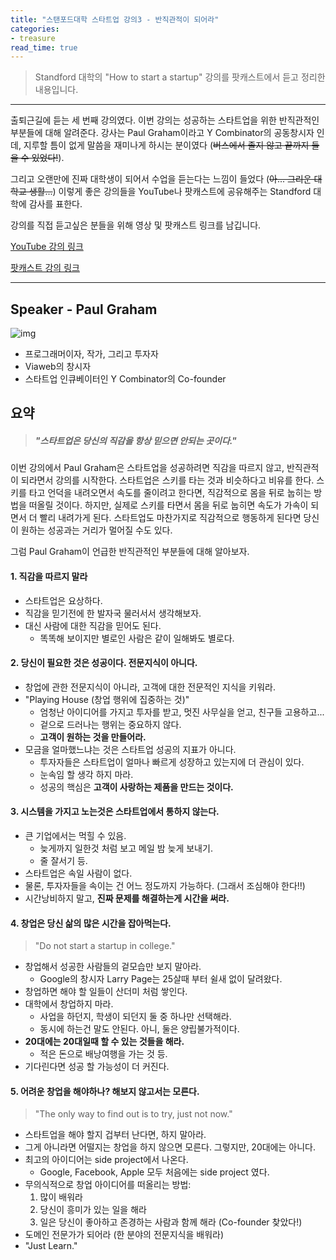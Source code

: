 ```yaml
---
title: "스탠포드대학 스타트업 강의3 - 반직관적이 되어라"
categories: 
- treasure
read_time: true
---
```


> Standford 대학의 "How to start a startup" 강의를 팟캐스트에서 듣고 정리한 내용입니다. 
---

출퇴근길에 듣는 세 번째 강의였다. 
이번 강의는 성공하는 스타트업을 위한 반직관적인 부분들에 대해 알려준다. 
강사는 Paul Graham이라고 Y Combinator의 공동창시자 인데, 지루할 틈이 없게 말씀을 재미나게 하시는 분이였다 (~~버스에서 졸지 않고 끝까지 들을 수 있었다!~~). 

그리고 오랜만에 진짜 대학생이 되어서 수업을 듣는다는 느낌이 들었다 (~~아... 그리운 대학교 생활...~~)
이렇게 좋은 강의들을 YouTube나 팟캐스트에 공유해주는 Standford 대학에 감사를 표한다. 

강의를 직접 듣고싶은 분들을 위해 영상 및 팟캐스트 링크를 남깁니다.

[YouTube 강의 링크](https://youtu.be/ii1jcLg-eIQ)

[팟캐스트 강의 링크](https://player.fm/series/how-to-start-a-startup/03-paul-graham-before-the-startup)

---
## Speaker - Paul Graham 

![img](https://upload.wikimedia.org/wikipedia/commons/e/e3/Paulgraham_240x320.jpg)

* 프로그래머이자, 작가, 그리고 투자자
* Viaweb의 창시자
* 스타트업 인큐베이터인 Y Combinator의 
Co-founder



## 요약

> ##### "스타트업은 당신의 직감을 항상 믿으면 안되는 곳이다."

이번 강의에서 Paul Graham은 스타트업을 성공하려면 직감을 따르지 않고, 반직관적이 되라면서 강의를 시작한다. 
스타트업은 스키를 타는 것과 비슷하다고 비유를 한다.
스키를 타고 언덕을 내려오면서 속도를 줄이려고 한다면, 직감적으로 몸을 뒤로 눕히는 방법을 떠올릴 것이다. 하지만, 실제로 스키를 타면서 몸을 뒤로 눕히면 속도가 가속이 되면서 더 빨리 내려가게 된다. 
스타트업도 마찬가지로 직감적으로 행동하게 된다면 당신이 원하는 성공과는 거리가 멀어질 수도 있다. 

그럼 Paul Graham이 언급한 반직관적인 부분들에 대해 알아보자. 

#### 1. 직감을 따르지 말라
* 스타트업은 요상하다.
* 직감을 믿기전에 한 발자국 물러서서 생각해보자.
* 대신 사람에 대한 직감을 믿어도 된다. 
    * 똑똑해 보이지만 별로인 사람은 같이 일해봐도 별로다. 

#### 2. 당신이 필요한 것은 성공이다. 전문지식이 아니다. 
* 창업에 관한 전문지식이 아니라, 고객에 대한 전문적인 지식을 키워라.
* "Playing House (창업 행위에 집중하는 것)" 
    * 엄청난 아이디어를 가지고 투자를 받고, 멋진 사무실을 얻고, 친구들 고용하고... 
    * 겉으로 드러나는 행위는 중요하지 않다.
    * __고객이 원하는 것을 만들어라.__
* 모금을 얼마했느냐는 것은 스타트업 성공의 지표가 아니다.
    * 투자자들은 스타트업이 얼마나 빠르게 성장하고 있는지에 더 관심이 있다.
    * 눈속임 할 생각 하지 마라.
    * 성공의 핵심은 __고객이 사랑하는 제품을 만드는 것이다.__

#### 3. 시스템을 가지고 노는것은 스타트업에서 통하지 않는다.
* 큰 기업에서는 먹힐 수 있음.
    * 늦게까지 일한것 처럼 보고 메일 밤 늦게 보내기.
    * 줄 잘서기 등.
* 스타트업은 속일 사람이 없다.
* 물론, 투자자들을 속이는 건 어느 정도까지 가능하다. (그래서 조심해야 한다!!)
* 시간낭비하지 말고, __진짜 문제를 해결하는게 시간을 써라.__

#### 4. 창업은 당신 삶의 많은 시간을 잡아먹는다.
> "Do not start a startup in college."

* 창업해서 성공한 사람들의 겉모습만 보지 말아라. 
    * Google의 창시자 Larry Page는 25살때 부터 쉴새 없이 달려왔다.
* 창업하면 해야 할 일들이 산더미 처럼 쌓인다.
* 대학에서 창업하지 마라.
    * 사업을 하던지, 학생이 되던지 둘 중 하나만 선택해라.
    * 동시에 하는건 말도 안된다. 아니, 둘은 양립불가적이다.
* __20대에는 20대일때 할 수 있는 것들을 해라.__
    * 적은 돈으로 배낭여행을 가는 것 등.
* 기다린다면 성공 할 가능성이 더 커진다. 

#### 5. 어려운 창업을 해야하나? 해보지 않고서는 모른다.
> "The only way to find out is to try, just not now." 

* 스타트업을 해야 할지 겁부터 난다면, 하지 말아라.
* 그게 아니라면 어떨지는 창업을 하지 않으면 모른다. 그렇지만, 20대에는 아니다.
* 최고의 아이디어는 side project에서 나온다.
    * Google, Facebook, Apple 모두 처음에는 side project 였다.
* 무의식적으로 창업 아이디어를 떠올리는 방법:
    1. 많이 배워라
    2. 당신이 흥미가 있는 일을 해라
    3. 일은 당신이 좋아하고 존경하는 사람과 함께 해라 (Co-founder 찾았다!)
* 도메인 전문가가 되어라 (한 분야의 전문지식을 배워라)
* "Just Learn."
